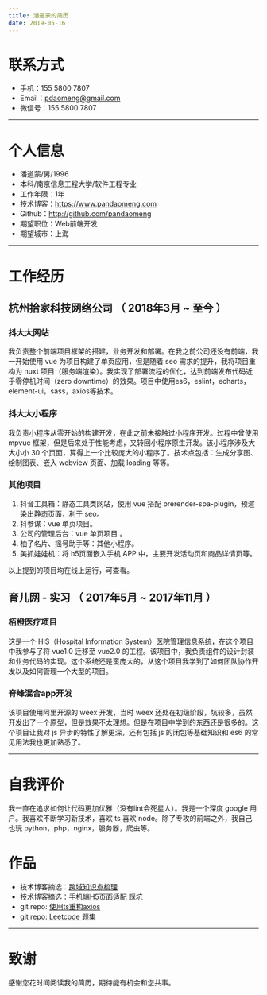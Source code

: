 ```yaml
---
title: 潘道蒙的简历
date: 2019-05-16
---
```


# 联系方式

- 手机：155 5800 7807
- Email：pdaomeng@gmail.com
- 微信号：155 5800 7807

---



# 个人信息

 - 潘道蒙/男/1996 
 - 本科/南京信息工程大学/软件工程专业
 - 工作年限：1年
 - 技术博客：https://www.pandaomeng.com
 - Github：http://github.com/pandaomeng
 - 期望职位：Web前端开发
 - 期望城市：上海

---



# 工作经历

## 杭州拾家科技网络公司 （ 2018年3月 ~ 至今 ）

### 抖大大网站
我负责整个前端项目框架的搭建，业务开发和部署。在我之前公司还没有前端，我一开始使用 vue 为项目构建了单页应用，但是随着 seo 需求的提升，我将项目重构为 nuxt 项目（服务端渲染）。我实现了部署流程的优化，达到前端发布代码近乎零停机时间（zero downtime）的效果。项目中使用es6，eslint，echarts，element-ui，sass，axios等技术。

### 抖大大小程序 

我负责小程序从零开始的构建开发，在此之前未接触过小程序开发。过程中曾使用 mpvue 框架，但是后来处于性能考虑，又转回小程序原生开发。该小程序涉及大大小小 30 个页面，算得上一个比较庞大的小程序了。技术点包括：生成分享图、绘制图表、嵌入 webview 页面、加载 loading 等等。


### 其他项目

1. 抖音工具箱：静态工具类网站，使用 vue 搭配 prerender-spa-plugin，预渲染出静态页面，利于 seo。
2. 抖参谋：vue 单页项目。
3. 公司的管理后台：vue 单页项目 。
4. 柚子名片、摇号助手等：其他小程序。
5. 美抓娃娃机：将 h5页面嵌入手机 APP 中，主要开发活动页和商品详情页等。

以上提到的项目均在线上运行，可查看。


## 育儿网 - 实习 （ 2017年5月 ~ 2017年11月 ）

### 栢橙医疗项目 
这是一个 HIS（Hospital Information System）医院管理信息系统，在这个项目中我参与了将 vue1.0 迁移至 vue2.0 的工程。该项目中，我负责组件的设计封装和业务代码的实现。这个系统还是蛮庞大的，从这个项目我学到了如何团队协作开发以及如何管理一个大型的项目。


### 脊峰混合app开发
该项目使用阿里开源的 weex 开发，当时 weex 还处在初级阶段，坑较多，虽然开发出了一个原型，但是效果不太理想。但是在项目中学到的东西还是很多的。这个项目让我对 js 异步的特性了解更深，还有包括 js 的闭包等基础知识和 es6 的常见用法我也更加熟悉了。

---



# 自我评价

我一直在追求如何让代码更加优雅（没有lint会死星人）。我是一个深度 google 用户。我喜欢不断学习新技术，喜欢 ts 喜欢 node。除了专攻的前端之外，我自己也玩 python，php，nginx，服务器，爬虫等。



# 作品

- 技术博客摘选：[跨域知识点梳理](https://www.pandaomeng.com/2019/04-21-cors/)
- 技术博客摘选：[手机端H5页面适配 踩坑](https://www.pandaomeng.com/2018/05-01-mobile-adaptation/)
- git repo:  [使用ts重构axios](https://github.com/pandaomeng/ts-axios)
- git repo:  [ Leetcode 题集](https://github.com/pandaomeng/LeetCode)



---

# 致谢
感谢您花时间阅读我的简历，期待能有机会和您共事。